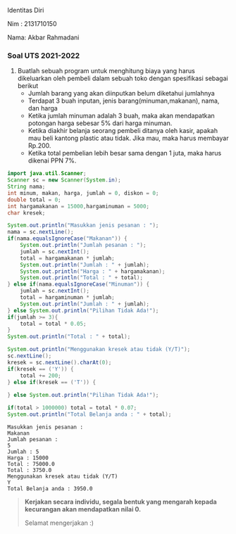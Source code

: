 Identitas Diri

Nim : 2131710150

Nama: Akbar Rahmadani

### Soal UTS 2021-2022


1. Buatlah sebuah program untuk menghitung biaya yang harus dikeluarkan oleh pembeli dalam sebuah toko dengan spesifikasi sebagai berikut
    + Jumlah barang yang akan diinputkan belum diketahui jumlahnya
    + Terdapat 3 buah inputan, jenis barang(minuman,makanan), nama, dan harga
    + Ketika jumlah minuman adalah 3 buah, maka akan mendapatkan potongan harga sebesar 5% dari harga minuman.
    + Ketika diakhir belanja seorang pembeli ditanya oleh kasir, apakah mau beli kantong plastic atau tidak. Jika mau, maka harus membayar Rp.200.
    + Ketika total pembelian lebih besar sama dengan 1 juta, maka harus dikenai PPN 7%.


```Java
import java.util.Scanner;
Scanner sc = new Scanner(System.in);
String nama;
int minum, makan, harga, jumlah = 0, diskon = 0;
double total = 0;
int hargamakanan = 15000,hargaminuman = 5000;
char kresek;

System.out.println("Masukkan jenis pesanan : ");
nama = sc.nextLine();
if(nama.equalsIgnoreCase("Makanan")) {
    System.out.println("Jumlah pesanan : ");
    jumlah = sc.nextInt();
    total = hargamakanan * jumlah; 
    System.out.println("Jumlah : " + jumlah);    
    System.out.println("Harga : " + hargamakanan);
    System.out.println("Total : " + total);
} else if(nama.equalsIgnoreCase("Minuman")) {
    jumlah = sc.nextInt();
    total = hargaminuman * jumlah; 
    System.out.println("Jumlah : " + jumlah);    
} else System.out.println("Pilihan Tidak Ada!");
if(jumlah >= 3){
    total = total * 0.05;
}
System.out.println("Total : " + total);

System.out.println("Menggunakan kresek atau tidak (Y/T)");
sc.nextLine();
kresek = sc.nextLine().charAt(0);
if(kresek == ('Y')) {
    total += 200;
} else if(kresek == ('T')) {
    
} else System.out.println("Pilihan Tidak Ada!");

if(total > 1000000) total = total * 0.07;
System.out.println("Total Belanja anda : " + total);

```

    Masukkan jenis pesanan : 
    Makanan
    Jumlah pesanan : 
    5
    Jumlah : 5
    Harga : 15000
    Total : 75000.0
    Total : 3750.0
    Menggunakan kresek atau tidak (Y/T)
    Y
    Total Belanja anda : 3950.0


> **Kerjakan secara individu, segala bentuk yang mengarah kepada kecurangan akan mendapatkan nilai 0.**
>
> Selamat mengerjakan :)

